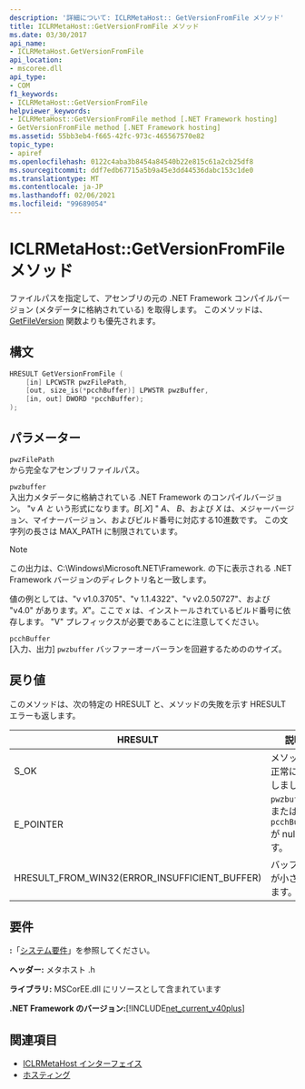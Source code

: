```yaml
---
description: '詳細について: ICLRMetaHost:: GetVersionFromFile メソッド'
title: ICLRMetaHost::GetVersionFromFile メソッド
ms.date: 03/30/2017
api_name:
- ICLRMetaHost.GetVersionFromFile
api_location:
- mscoree.dll
api_type:
- COM
f1_keywords:
- ICLRMetaHost::GetVersionFromFile
helpviewer_keywords:
- ICLRMetaHost::GetVersionFromFile method [.NET Framework hosting]
- GetVersionFromFile method [.NET Framework hosting]
ms.assetid: 55bb3eb4-f665-42fc-973c-465567570e82
topic_type:
- apiref
ms.openlocfilehash: 0122c4aba3b8454a84540b22e815c61a2cb25df8
ms.sourcegitcommit: ddf7edb67715a5b9a45e3dd44536dabc153c1de0
ms.translationtype: MT
ms.contentlocale: ja-JP
ms.lasthandoff: 02/06/2021
ms.locfileid: "99689054"
---
```

# <a name="iclrmetahostgetversionfromfile-method"></a>ICLRMetaHost::GetVersionFromFile メソッド

ファイルパスを指定して、アセンブリの元の .NET Framework コンパイルバージョン (メタデータに格納されている) を取得します。 このメソッドは、 [GetFileVersion](getfileversion-function.md) 関数よりも優先されます。  
  
## <a name="syntax"></a>構文  
  
```cpp  
HRESULT GetVersionFromFile (  
    [in] LPCWSTR pwzFilePath,  
    [out, size_is(*pcchBuffer)] LPWSTR pwzBuffer,  
    [in, out] DWORD *pcchBuffer);  
);  
```  
  
## <a name="parameters"></a>パラメーター  

 `pwzFilePath`  
 から完全なアセンブリファイルパス。  
  
 `pwzbuffer`  
 入出力メタデータに格納されている .NET Framework のコンパイルバージョン。 "v *A と* いう形式になります。*B*[.*X*] " *A*、 *B*、および *X* は、メジャーバージョン、マイナーバージョン、およびビルド番号に対応する10進数です。 この文字列の長さは MAX_PATH に制限されています。  
  
> [!NOTE]
> この出力は、C:\Windows\Microsoft.NET\Framework. の下に表示される .NET Framework バージョンのディレクトリ名と一致します。  
  
 値の例としては、"v v1.0.3705"、"v 1.1.4322"、"v v2.0.50727"、および "v4.0" があります。*X*"。ここで *x* は、インストールされているビルド番号に依存します。 "V" プレフィックスが必要であることに注意してください。  
  
 `pcchBuffer`  
 [入力、出力] `pwzbuffer` バッファーオーバーランを回避するためののサイズ。  
  
## <a name="return-value"></a>戻り値  

 このメソッドは、次の特定の HRESULT と、メソッドの失敗を示す HRESULT エラーも返します。  
  
|HRESULT|説明|  
|-------------|-----------------|  
|S_OK|メソッドは正常に完了しました。|  
|E_POINTER|`pwzbuffer` または `pcchBuffer` が null です。|  
|HRESULT_FROM_WIN32(ERROR_INSUFFICIENT_BUFFER)|バッファーが小さすぎます。|  
  
## <a name="requirements"></a>要件  

 **:**「[システム要件](../../get-started/system-requirements.md)」を参照してください。  
  
 **ヘッダー:** メタホスト .h  
  
 **ライブラリ:** MSCorEE.dll にリソースとして含まれています  
  
 **.NET Framework のバージョン:**[!INCLUDE[net_current_v40plus](../../../../includes/net-current-v40plus-md.md)]  
  
## <a name="see-also"></a>関連項目

- [ICLRMetaHost インターフェイス](iclrmetahost-interface.md)
- [ホスティング](index.md)

